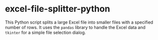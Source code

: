 # excel-file-splitter-python
 This Python script splits a large Excel file into smaller files with a specified number of rows. It uses the `pandas` library to handle the Excel data and `tkinter` for a simple file selection dialog.
